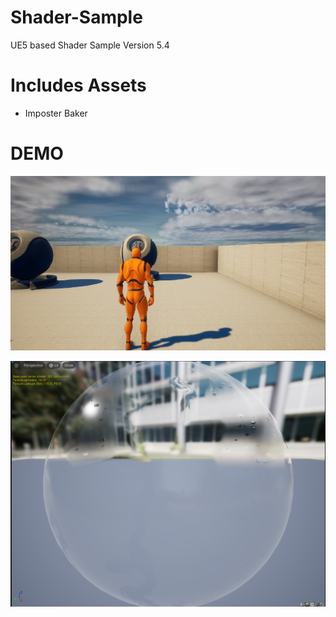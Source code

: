 # Shader-Sample
UE5 based Shader Sample
Version 5.4

# Includes Assets
- Imposter Baker

# DEMO
![Custom Depth Shadow](Demo/CustomShadowMap.png)

![WetShader](Demo/Wet_Shader.png)



